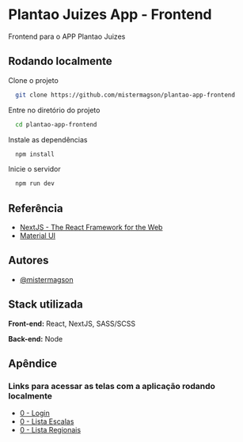 
# Plantao Juizes App - Frontend

Frontend para o APP Plantao Juizes

## Rodando localmente

Clone o projeto

```bash
  git clone https://github.com/mistermagson/plantao-app-frontend
```

Entre no diretório do projeto

```bash
  cd plantao-app-frontend
```

Instale as dependências

```bash
  npm install
```

Inicie o servidor

```bash
  npm run dev
```


## Referência

- [NextJS - The React Framework for the Web](https://nextjs.org/)
- [Material UI](https://mui.com/material-ui/)


## Autores

- [@mistermagson](https://www.github.com/mistermagson)


## Stack utilizada

**Front-end:** React, NextJS, SASS/SCSS

**Back-end:** Node

## Apêndice

### Links para acessar as telas com a aplicação rodando localmente

- [0 - Login](http://localhost:3000/autentica)
- [0 - Lista Escalas](http://localhost:3000/lista/escalas)
- [0 - Lista Regionais](http://localhost:3000/lista/regional)
